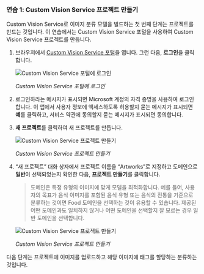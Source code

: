 ### <a name="exercise-1-create-a-custom-vision-service-project"></a>연습 1: Custom Vision Service 프로젝트 만들기

Custom Vision Service로 이미지 분류 모델을 빌드하는 첫 번째 단계는 프로젝트를 만드는 것입니다. 이 연습에서는 Custom Vision Service 포털을 사용하여 Custom Vision Service 프로젝트를 만듭니다.

1. 브라우저에서 [Custom Vision Service 포털](https://www.customvision.ai/)을 엽니다. 그런 다음, **로그인**을 클릭합니다. 
 
    ![Custom Vision Service 포털에 로그인](../images/portal-sign-in.png)

    _Custom Vision Service 포털에 로그인_

1. 로그인하라는 메시지가 표시되면 Microsoft 계정의 자격 증명을 사용하여 로그인합니다. 이 앱에서 사용자 정보에 액세스하도록 허용할지 묻는 메시지가 표시되면 **예**를 클릭하고, 서비스 약관에 동의할지 묻는 메시지가 표시되면 동의합니다.

1. **새 프로젝트**를 클릭하여 새 프로젝트를 만듭니다.
  
    ![Custom Vision Service 프로젝트 만들기](../images/portal-click-new-project.png)

    _Custom Vision Service 프로젝트 만들기_

1. “새 프로젝트” 대화 상자에서 프로젝트 이름을 “Artworks”로 지정하고 도메인으로 **일반**이 선택되었는지 확인한 다음, **프로젝트 만들기**를 클릭합니다.

    > 도메인은 특정 유형의 이미지에 맞게 모델을 최적화합니다. 예를 들어, 사용자의 목표가 음식 이미지를 포함된 음식 유형 또는 음식의 전통을 기준으로 분류하는 것이면 Food 도메인을 선택하는 것이 유용할 수 있습니다. 제공된 어떤 도메인과도 일치하지 않거나 어떤 도메인을 선택할지 잘 모르는 경우 일반 도메인을 선택합니다.

    ![Custom Vision Service 프로젝트 만들기](../images/portal-create-project.png)

    _Custom Vision Service 프로젝트 만들기_

다음 단계는 프로젝트에 이미지를 업로드하고 해당 이미지에 태그를 할당하는 분류하는 것입니다.